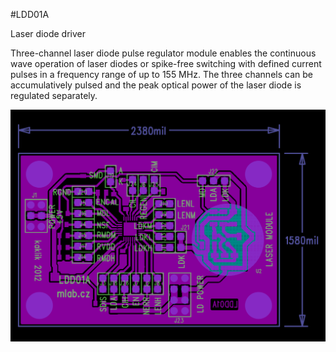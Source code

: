 <!--- PrjInfo ---> <!--- Please remove this line after manually editing --->
<!--- 00a56be08b96043df9e37d6aff7b6990 --->
<!--- Created:20170112-18:22: ---> 
<!--- Author:Mlab: ---> 
<!--- AuthorEmail:mlab@mlab.cz: ---> 
<!--- Tags:imported: ---> 
<!--- Ust:None: ---> 
<!--- Name:LDD01A: --->
#LDD01A 
<!--- LongName --->
Laser diode driver
<!--- ELongName ---> 

<!--- Lead --->
Three-channel laser diode pulse regulator module enables the continuous wave operation of laser diodes
or spike-free switching with defined current pulses
in a frequency range of up to 155 MHz. The three
channels can be accumulatively pulsed and the peak optical power of
the laser diode is regulated separately.
<!--- ELead ---> 

![LeadImg](LDD01_Top_Small.jpg) 


​
​
<!--- Description --->
<!--- EDescription --->
<!--- Content --->
<!--- EContent --->
            